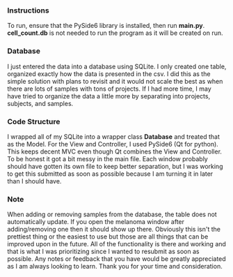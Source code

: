 ### Instructions

To run, ensure that the PySide6 library is installed, then run **main.py**.  **cell_count.db** is not needed to run the program as it will be created on run.

### Database

I just entered the data into a database using SQLite. I only created one table, organized exactly how the data is presented in the csv. I did this as the simple solution with plans to revisit and it would not scale the best as when there are lots of samples with tons of projects. If I had more time, I may have tried to organize the data a little more by separating into projects, subjects, and samples.

### Code Structure

I wrapped all of my SQLite into a wrapper class **Database** and treated that as the Model. For the View and Controller, I used PySide6 (Qt for python). This keeps decent MVC even though Qt combines the View and Controller. To be honest it got a bit messy in the main file. Each window probably should have gotten its own file to keep better separation, but I was working to get this submitted as soon as possible because I am turning it in later than I should have.

### Note

When adding or removing samples from the database, the table does not automatically update. If you open the melanoma window after adding/removing one then it should show up there. Obviously this isn't the prettiest thing or the easiest to use but those are all things that can be improved upon in the future. All of the functionality is there and working and that is what I was prioritizing since I wanted to resubmit as soon as possible. Any notes or feedback that you have would be greatly appreciated as I am always looking to learn. Thank you for your time and consideration.
